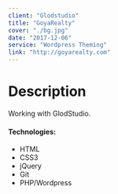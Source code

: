 ```yaml
---
client: "Glodstudio"
title: "GoyaRealty"
cover: "./bg.jpg"
date: "2017-12-06"
service: "Wordpress Theming"
link: "http://goyarealty.com"
---
```

# Description

Working with GlodStudio.

#### Technologies:

- HTML
- CSS3
- jQuery
- Git
- PHP/Wordpress